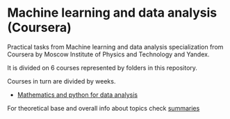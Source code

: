 # Machine learning and data analysis (Coursera)
Practical tasks from Machine learning and data analysis specialization from Coursera by Moscow Institute of Physics and Technology and Yandex.

It is divided on 6 courses represented by folders in this repository. 

Courses in turn are divided by weeks.
* [Mathematics and python for data analysis](https://github.com/lizasaigina/Machine-learning-data-analysis/tree/master/1.%20Mathematics-and-python-for-data-analysis)

For theoretical base and overall info about topics check [summaries](https://github.com/lizasaigina/Machine-learning-data-analysis/tree/master/Summaries)
